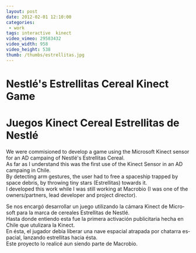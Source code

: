 ```yaml
---
layout: post
date: 2012-02-01 12:10:00
categories:
 - work
tags: interactive  kinect
video_vimeo: 29583432
video_width: 958
video_height: 538
thumb: /thumbs/estrellitas.jpg
---
```

<div lang='en'>
<h1>Nestlé's Estrellitas Cereal Kinect Game</h1>
</div>
<div lang='es'>
<h1>Juegos Kinect Cereal Estrellitas de Nestlé</h1>
</div>


<p lang='en'>
We were commisioned to develop a game using the Microsoft Kinect sensor for an AD campaing of Nestlé's Estrellitas Cereal.
<br />
As far as I understand this was the first use of the Kinect Sensor in an AD campaing in Chile.
<br />
By detecting arm gestures, the user had to free a spaceship trapped by space debris, by throwing tiny stars (Estrellitas) towards it.
<br />
I developed this work while I was still working at Macrobio (I was one of the owners/partners, lead developer and project director).
</p>
<p lang='es'>
Se nos encargó desarrollar un juego utilizando la cámara Kinect de Microsoft para la marca de cereales Estrellitas de Nestlé.
<br />
Hasta donde entiendo esta fue la primera activación publicitaria hecha en Chile que utulizara la Kinect.
<br />
En ésta, el jugador debía liberar una nave espacial atrapada por chatarra espacial, lanzando estrellitas hacia ésta. 
<br />
Este proyecto lo realicé aun siendo parte de Macrobio.
</p>